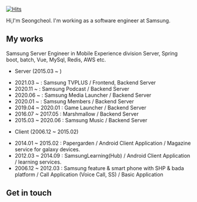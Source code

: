 [![Hits](https://hits.seeyoufarm.com/api/count/incr/badge.svg?url=https%3A%2F%2Fgithub.com%2FSeongcheolHong%2FSeongcheolHong)](https://hits.seeyoufarm.com)

Hi,I'm Seongcheol. I'm working as a software engineer at Samsung.

<!--
**SeongcheolHong/SeongcheolHong** is a ✨ _special_ ✨ repository because its `README.md` (this file) appears on your GitHub profile.

Here are some ideas to get you started:

- 🔭 I’m currently working on ...
- 🌱 I’m currently learning ...
- 👯 I’m looking to collaborate on ...
- 🤔 I’m looking for help with ...
- 💬 Ask me about ...
- 📫 How to reach me: ...
- 😄 Pronouns: ...
- ⚡ Fun fact: ...
-->

## My works
Samsung Server Engineer in Mobile Experience division
Server, Spring boot, batch, Vue, MySql, Redis, AWS etc.

* Server (2015.03 ~ )
- 2021.03 ~ : Samsung TVPLUS / Frontend, Backend Server
- 2020.11 ~ : Samsung Podcast / Backend Server
- 2020.06 ~ : Samsung Media Launcher / Backend Server
- 2020.01 ~ : Samsung Members / Backend Server
- 2019.04 ~ 2020.01 : Game Launcher / Backend Server
- 2016.07 ~ 2017.05 : Marshmallow / Backend Server
- 2015.03 ~ 2020.06 : Samsung Music / Backend Server

* Client (2006.12 ~ 2015.02)
- 2014.01 ~ 2015.02 : Papergarden / Android Client Application / Magazine service for galaxy devices.
- 2012.03 ~ 2014.09 : SamsungLearning(Hub) / Android Client Application / learning services.
- 2006.12 ~ 2012.03 : Samsung feature & smart phone with SHP & bada platform / Call Application (Voice Call, SS) / Basic Application

## Get in touch

